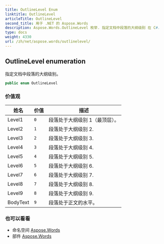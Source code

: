 ```yaml
---
title: OutlineLevel Enum
linktitle: OutlineLevel
articleTitle: OutlineLevel
second_title: 用于 .NET 的 Aspose.Words
description: Aspose.Words.OutlineLevel 枚举. 指定文档中段落的大纲级别 在 C#.
type: docs
weight: 4330
url: /zh/net/aspose.words/outlinelevel/
---
```

## OutlineLevel enumeration

指定文档中段落的大纲级别。

```csharp
public enum OutlineLevel
```

### 价值观

| 姓名 | 价值 | 描述 |
| --- | --- | --- |
| Level1 | `0` | 段落处于大纲级别 1（最顶层）。 |
| Level2 | `1` | 段落处于大纲级别 2. |
| Level3 | `2` | 段落处于大纲级别 3. |
| Level4 | `3` | 段落处于大纲级别 4. |
| Level5 | `4` | 段落处于大纲级别 5. |
| Level6 | `5` | 段落处于大纲级别 6. |
| Level7 | `6` | 段落处于大纲级别 7. |
| Level8 | `7` | 段落处于大纲级别 8. |
| Level9 | `8` | 段落处于大纲级别 9. |
| BodyText | `9` | 段落处于正文的水平。 |

### 也可以看看

* 命名空间 [Aspose.Words](../../aspose.words/)
* 部件 [Aspose.Words](../../)
